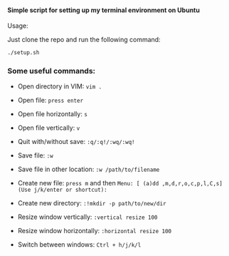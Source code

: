 #### Simple script for setting up my terminal environment on Ubuntu

Usage:

Just clone the repo and run the following command:

```bash
./setup.sh
```

### Some useful commands:

- Open directory in VIM: `vim .`
- Open file: `press enter`
- Open file horizontally: `s`
- Open file vertically: `v`

- Quit with/without save: `:q/:q!/:wq/:wq!`
- Save file: `:w`
- Save file in other location: `:w /path/to/filename`

- Create new file: `press m` and then `Menu: [ (a)dd ,m,d,r,o,c,p,l,C,s] (Use
    j/k/enter or shortcut):`
- Create new directory: `:!mkdir -p path/to/new/dir`

- Resize window vertically: `:vertical resize 100`
- Resize window horizontally: `:horizontal resize 100`

- Switch between windows: `Ctrl + h/j/k/l`


